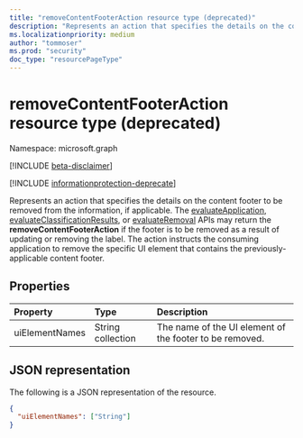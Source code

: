```yaml
---
title: "removeContentFooterAction resource type (deprecated)"
description: "Represents an action that specifies the details on the content footer to be removed from the information, if applicable. Deprecated."
ms.localizationpriority: medium
author: "tommoser"
ms.prod: "security"
doc_type: "resourcePageType"
---
```


# removeContentFooterAction resource type (deprecated)

Namespace: microsoft.graph

[!INCLUDE [beta-disclaimer](../../includes/beta-disclaimer.md)]

[!INCLUDE [informationprotection-deprecate](../../includes/informationprotection-deprecate.md)]

Represents an action that specifies the details on the content footer to be removed from the information, if applicable. The [evaluateApplication](../api/informationprotectionlabel-evaluateApplication.md), [evaluateClassificationResults](../api/informationprotectionlabel-evaluateclassificationresults.md), or [evaluateRemoval](../api/informationprotectionlabel-evaluateremoval.md) APIs may return the **removeContentFooterAction** if the footer is to be removed as a result of updating or removing the label. The action instructs the consuming application to remove the specific UI element that contains the previously-applicable content footer.

## Properties

| Property       | Type              | Description                                                |
| :------------- | :---------------- | :--------------------------------------------------------- |
| uiElementNames | String collection | The name of the UI element of the footer to be removed. |

## JSON representation

The following is a JSON representation of the resource.

<!-- {
  "blockType": "resource",
  "optionalProperties": [

  ],
  "@odata.type": "microsoft.graph.removeContentFooterAction",
  "baseType": "microsoft.graph.informationProtectionAction"
}-->

```json
{
  "uiElementNames": ["String"]
}
```

<!-- uuid: 16cd6b66-4b1a-43a1-adaf-3a886856ed98
2019-02-04 14:57:30 UTC -->
<!-- {
  "type": "#page.annotation",
  "description": "removeContentFooterAction resource",
  "keywords": "",
  "section": "documentation",
  "tocPath": ""
}-->


